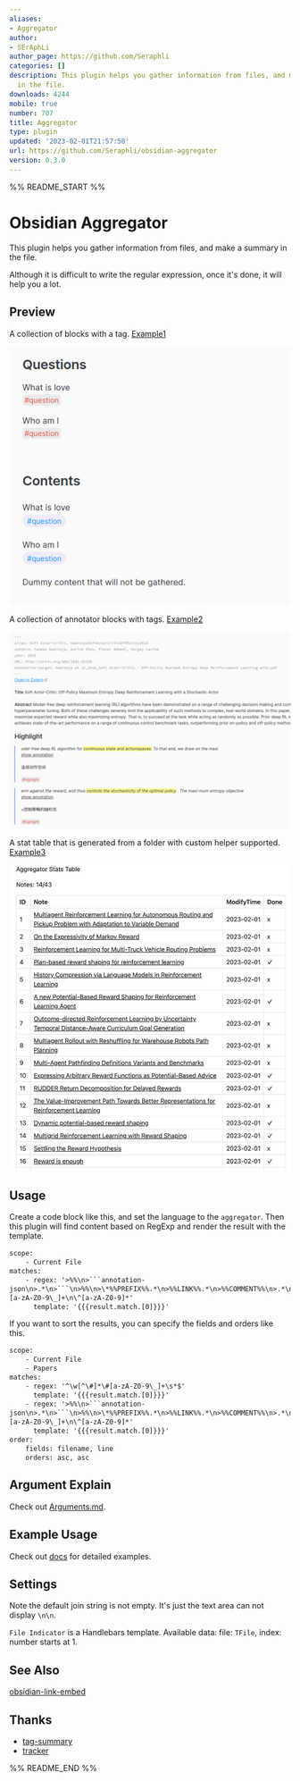 ```yaml
---
aliases:
- Aggregator
author:
- SErAphLi
author_page: https://github.com/Seraphli
categories: []
description: This plugin helps you gather information from files, and make a summary
  in the file.
downloads: 4244
mobile: true
number: 707
title: Aggregator
type: plugin
updated: '2023-02-01T21:57:58'
url: https://github.com/Seraphli/obsidian-aggregator
version: 0.3.0
---
```


%% README_START %%

# Obsidian Aggregator

This plugin helps you gather information from files, and make a summary in the file.

Although it is difficult to write the regular expression, once it's done, it will help you a lot.

## Preview

A collection of blocks with a tag. [Example1](docs/Example1.md)

![example1-preview](https://raw.githubusercontent.com/Seraphli/obsidian-aggregator/HEAD/docs/example1-preview.png)

A collection of annotator blocks with tags. [Example2](docs/Example2.md)

![example2-preview](https://raw.githubusercontent.com/Seraphli/obsidian-aggregator/HEAD/docs/example2-preview.png)

A stat table that is generated from a folder with custom helper supported. [Example3](docs/Example3.md)

![example3-preview](https://raw.githubusercontent.com/Seraphli/obsidian-aggregator/HEAD/docs/example3-preview.png)


## Usage

Create a code block like this, and set the language to the `aggregator`. Then this plugin will find content based on RegExp and render the result with the template.

````aggregator
scope:
    - Current File
matches:
    - regex: '>%%\n>```annotation-json\n>.*\n>```\n>%%\n>\*%%PREFIX%%.*\n>%%LINK%%.*\n>%%COMMENT%%\n>.*\n>%%TAGS%%\n>\#[a-zA-Z0-9\_]+\n\^[a-zA-Z0-9]*'
      template: '{{{result.match.[0]}}}'
````

If you want to sort the results, you can specify the fields and orders like this.

````aggregator
scope:
    - Current File
    - Papers
matches:
    - regex: '^\w[^\#]*\#[a-zA-Z0-9\_]+\s*$'
      template: '{{{result.match.[0]}}}'
    - regex: '>%%\n>```annotation-json\n>.*\n>```\n>%%\n>\*%%PREFIX%%.*\n>%%LINK%%.*\n>%%COMMENT%%\n>.*\n>%%TAGS%%\n>\#[a-zA-Z0-9\_]+\n\^[a-zA-Z0-9]*'
      template: '{{{result.match.[0]}}}'
order:
    fields: filename, line
    orders: asc, asc
````

## Argument Explain

Check out [Arguments.md](docs/Arguments.md).

## Example Usage

Check out [docs](docs/) for detailed examples.

## Settings

Note the default join string is not empty. It's just the text area can not display `\n\n`.

`File Indicator` is a Handlebars template. Available data: file: `TFile`, index: number starts at 1.

## See Also

[obsidian-link-embed](https://github.com/Seraphli/obsidian-link-embed)

## Thanks

-   [tag-summary](https://github.com/macrojd/tag-summary)
-   [tracker](https://github.com/pyrochlore/obsidian-tracker)


%% README_END %%